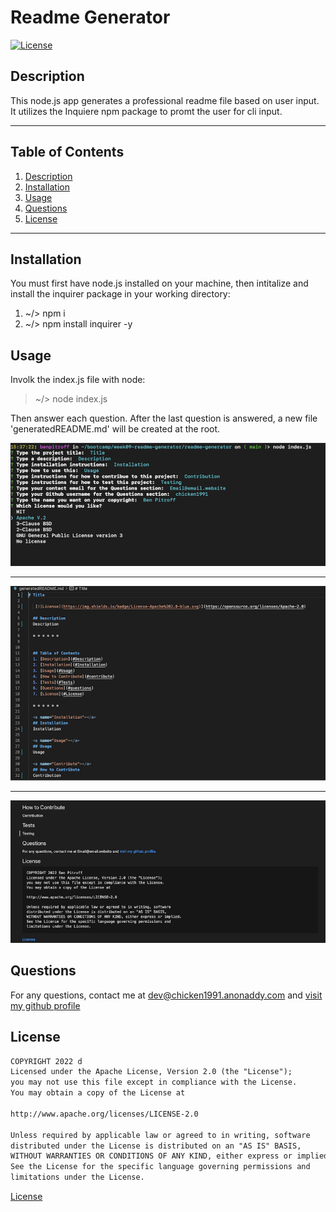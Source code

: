 # Readme Generator

[![License](https://img.shields.io/badge/License-Apache%202.0-blue.svg)](https://opensource.org/licenses/Apache-2.0)

## Description

This node.js app generates a professional readme file based on user input. It utilizes the Inquiere npm package to promt the user for cli input. 

* * * * * *


## Table of Contents
1. [Description](#Description)
2. [Installation](#Installation)
3. [Usage](#Usage)
6. [Questions](#questions)
7. [License](#License)

* * * * * *

<a name="Installation"></a>
## Installation

You must first have node.js installed on your machine, then intitalize and install the inquirer package in your working directory:
1. ~/> npm i
2. ~/> npm install inquirer -y

<a name="Usage"></a>
## Usage

Involk the index.js file with node:

> ~/> node index.js

Then answer each question. After the last question is answered, a new file 'generatedREADME.md' will be created at the root.

![demo1.png](./assets/images/demo1.png)

* * * * *

![demo2.png](./assets/images/demo2.png)

* * * * *

![demo3.png](./assets/images/demo3.png)

<a name="questions"></a>
## Questions
For any questions, contact me at dev@chicken1991.anonaddy.com and [visit my github profile](https://github.com/d)

<a name="License"></a>
## License

```md
COPYRIGHT 2022 d
Licensed under the Apache License, Version 2.0 (the "License");
you may not use this file except in compliance with the License.
You may obtain a copy of the License at

http://www.apache.org/licenses/LICENSE-2.0

Unless required by applicable law or agreed to in writing, software
distributed under the License is distributed on an "AS IS" BASIS,
WITHOUT WARRANTIES OR CONDITIONS OF ANY KIND, either express or implied.
See the License for the specific language governing permissions and
limitations under the License.
```   


[License](https://opensource.org/licenses/Apache-2.0)
